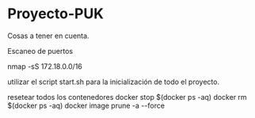 # Proyecto-PUK

Cosas a tener en cuenta. 

Escaneo de puertos

nmap -sS 172.18.0.0/16

utilizar el script start.sh para la inicialización de todo el proyecto.

resetear todos los contenedores
docker stop $(docker ps -aq)
docker rm $(docker ps -aq)
docker image prune -a --force
